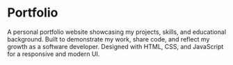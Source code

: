 # Portfolio
A personal portfolio website showcasing my projects, skills, and educational background. Built to demonstrate my work, share code, and reflect my growth as a software developer. Designed with HTML, CSS, and JavaScript for a responsive and modern UI.
